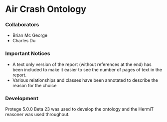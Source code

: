 # Air Crash Ontology
### Collaborators
  - Brian Mc George
  - Charles Du

### Important Notices
  - A text only version of the report (without references at the end) has been included to make it easier to see the number of pages of text in the report.
  - Various relationships and classes have been annotated to describe the reason for the choice
### Development
Protege 5.0.0 Beta 23 was used to develop the ontology and the HermiT reasoner was used throughout.
